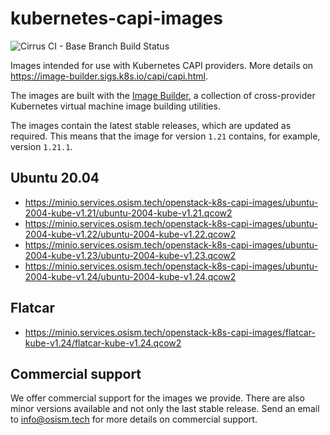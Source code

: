 # kubernetes-capi-images

![Cirrus CI - Base Branch Build Status](https://img.shields.io/cirrus/github/osism/k8s-capi-images?style=for-the-badge)

Images intended for use with Kubernetes CAPI providers. More details on
https://image-builder.sigs.k8s.io/capi/capi.html.

The images are built with the [Image Builder](https://github.com/kubernetes-sigs/image-builder/),
a collection of cross-provider Kubernetes virtual machine image building utilities.

The images contain the latest stable releases, which are updated as required. This means
that the image for version `1.21` contains, for example, version `1.21.1`.

## Ubuntu 20.04

* https://minio.services.osism.tech/openstack-k8s-capi-images/ubuntu-2004-kube-v1.21/ubuntu-2004-kube-v1.21.qcow2
* https://minio.services.osism.tech/openstack-k8s-capi-images/ubuntu-2004-kube-v1.22/ubuntu-2004-kube-v1.22.qcow2
* https://minio.services.osism.tech/openstack-k8s-capi-images/ubuntu-2004-kube-v1.23/ubuntu-2004-kube-v1.23.qcow2
* https://minio.services.osism.tech/openstack-k8s-capi-images/ubuntu-2004-kube-v1.24/ubuntu-2004-kube-v1.24.qcow2

## Flatcar

* https://minio.services.osism.tech/openstack-k8s-capi-images/flatcar-kube-v1.24/flatcar-kube-v1.24.qcow2

## Commercial support

We offer commercial support for the images we provide. There are also minor versions available
and not only the last stable release. Send an email to [info@osism.tech](mailto:info@osism.tech)
for more details on commercial support.
